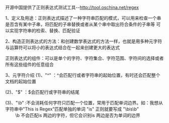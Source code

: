 开源中国提供了正则表达式测试工具--http://tool.oschina.net/regex


1、定义及用途：正则表达式描述了一种字符串匹配的模式，可以用来检查一个串是否含有某中子串，将匹配的子串替换或者从某个串中取出符合条件的子串等
               可以实现字符串的检索、替换、匹配验证
               
   
2、构造正则表达式的方法：和创建数学表达式的方法一样，也就是用多种元字符与运算符可以将小的表达式结合在一起来创建更大的表达式
   
   正则表达式的组件：可以是单个的字符、字符集合、字符范围、字符间的选择或者所有这些组件的任意组合
   
3、元字符介绍
   (1)、"^" ：^会匹配行或者字符串的起始位置，有时还会匹配整个文档的起始位置
   
   (2)、"$"  ：$会匹配行或字符串的结尾
   
   (3)、"\b" :不会消耗任何字符只匹配一个位置，常用于匹配单词边界。如：我想从字符串中"This is Regex"匹配单独的单词 "is" 正则就要写成 "\bis\b"  
　　            \b 不会匹配is 两边的字符，但它会识别is 两边是否为单词的边界 
